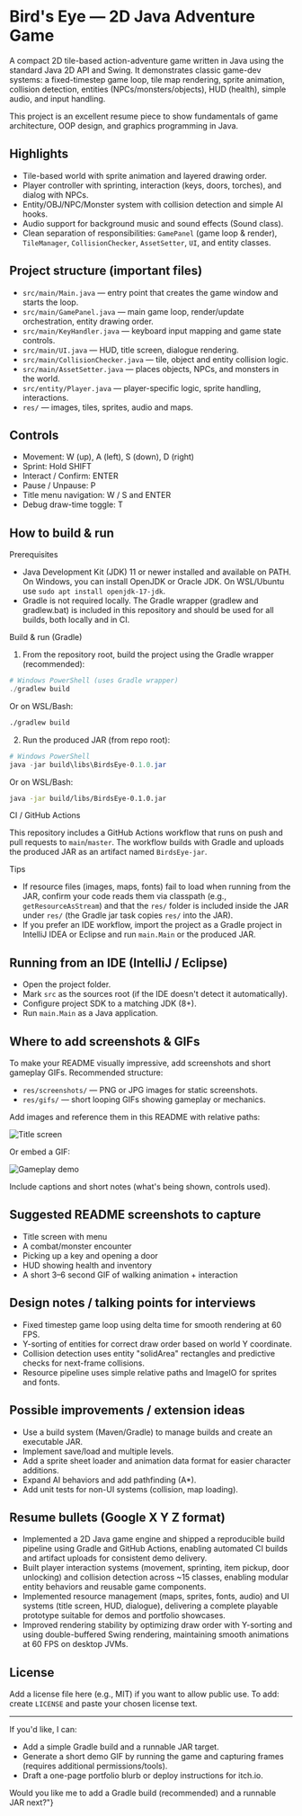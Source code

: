 # Bird's Eye — 2D Java Adventure Game

A compact 2D tile-based action-adventure game written in Java using the standard Java 2D API and Swing. It demonstrates classic game-dev systems: a fixed-timestep game loop, tile map rendering, sprite animation, collision detection, entities (NPCs/monsters/objects), HUD (health), simple audio, and input handling.

This project is an excellent resume piece to show fundamentals of game architecture, OOP design, and graphics programming in Java.

## Highlights

- Tile-based world with sprite animation and layered drawing order.
- Player controller with sprinting, interaction (keys, doors, torches), and dialog with NPCs.
- Entity/OBJ/NPC/Monster system with collision detection and simple AI hooks.
- Audio support for background music and sound effects (Sound class).
- Clean separation of responsibilities: `GamePanel` (game loop & render), `TileManager`, `CollisionChecker`, `AssetSetter`, `UI`, and entity classes.

## Project structure (important files)

- `src/main/Main.java` — entry point that creates the game window and starts the loop.
- `src/main/GamePanel.java` — main game loop, render/update orchestration, entity drawing order.
- `src/main/KeyHandler.java` — keyboard input mapping and game state controls.
- `src/main/UI.java` — HUD, title screen, dialogue rendering.
- `src/main/CollisionChecker.java` — tile, object and entity collision logic.
- `src/main/AssetSetter.java` — places objects, NPCs, and monsters in the world.
- `src/entity/Player.java` — player-specific logic, sprite handling, interactions.
- `res/` — images, tiles, sprites, audio and maps.

## Controls

- Movement: W (up), A (left), S (down), D (right)
- Sprint: Hold SHIFT
- Interact / Confirm: ENTER
- Pause / Unpause: P
- Title menu navigation: W / S and ENTER
- Debug draw-time toggle: T

## How to build & run

Prerequisites

- Java Development Kit (JDK) 11 or newer installed and available on PATH. On Windows, you can install OpenJDK or Oracle JDK. On WSL/Ubuntu use `sudo apt install openjdk-17-jdk`.
- Gradle is not required locally. The Gradle wrapper (gradlew and gradlew.bat) is included in this repository and should be used for all builds, both locally and in CI.

Build & run (Gradle)

1. From the repository root, build the project using the Gradle wrapper (recommended):

```powershell
# Windows PowerShell (uses Gradle wrapper)
./gradlew build
```

Or on WSL/Bash:

```bash
./gradlew build
```

2. Run the produced JAR (from repo root):

```powershell
# Windows PowerShell
java -jar build\libs\BirdsEye-0.1.0.jar
```

Or on WSL/Bash:

```bash
java -jar build/libs/BirdsEye-0.1.0.jar
```

CI / GitHub Actions

This repository includes a GitHub Actions workflow that runs on push and pull requests to `main`/`master`. The workflow builds with Gradle and uploads the produced JAR as an artifact named `BirdsEye-jar`.

Tips

- If resource files (images, maps, fonts) fail to load when running from the JAR, confirm your code reads them via classpath (e.g., `getResourceAsStream`) and that the `res/` folder is included inside the JAR under `res/` (the Gradle jar task copies `res/` into the JAR).
- If you prefer an IDE workflow, import the project as a Gradle project in IntelliJ IDEA or Eclipse and run `main.Main` or the produced JAR.

## Running from an IDE (IntelliJ / Eclipse)

- Open the project folder.
- Mark `src` as the sources root (if the IDE doesn't detect it automatically).
- Configure project SDK to a matching JDK (8+).
- Run `main.Main` as a Java application.

## Where to add screenshots & GIFs

To make your README visually impressive, add screenshots and short gameplay GIFs. Recommended structure:

- `res/screenshots/` — PNG or JPG images for static screenshots.
- `res/gifs/` — short looping GIFs showing gameplay or mechanics.

Add images and reference them in this README with relative paths:

![Title screen](res/screenshots/title-screen.png)

Or embed a GIF:

![Gameplay demo](res/gifs/gameplay-demo.gif)

Include captions and short notes (what's being shown, controls used).

## Suggested README screenshots to capture

- Title screen with menu
- A combat/monster encounter
- Picking up a key and opening a door
- HUD showing health and inventory
- A short 3–6 second GIF of walking animation + interaction

## Design notes / talking points for interviews

- Fixed timestep game loop using delta time for smooth rendering at 60 FPS.
- Y-sorting of entities for correct draw order based on world Y coordinate.
- Collision detection uses entity "solidArea" rectangles and predictive checks for next-frame collisions.
- Resource pipeline uses simple relative paths and ImageIO for sprites and fonts.

## Possible improvements / extension ideas

- Use a build system (Maven/Gradle) to manage builds and create an executable JAR.
- Implement save/load and multiple levels.
- Add a sprite sheet loader and animation data format for easier character additions.
- Expand AI behaviors and add pathfinding (A*).
- Add unit tests for non-UI systems (collision, map loading).

## Resume bullets (Google X Y Z format)

- Implemented a 2D Java game engine and shipped a reproducible build pipeline using Gradle and GitHub Actions, enabling automated CI builds and artifact uploads for consistent demo delivery.
- Built player interaction systems (movement, sprinting, item pickup, door unlocking) and collision detection across ~15 classes, enabling modular entity behaviors and reusable game components.
- Implemented resource management (maps, sprites, fonts, audio) and UI systems (title screen, HUD, dialogue), delivering a complete playable prototype suitable for demos and portfolio showcases.
- Improved rendering stability by optimizing draw order with Y-sorting and using double-buffered Swing rendering, maintaining smooth animations at 60 FPS on desktop JVMs.

## License

Add a license file here (e.g., MIT) if you want to allow public use. To add: create `LICENSE` and paste your chosen license text.

---

If you'd like, I can:
- Add a simple Gradle build and a runnable JAR target.
- Generate a short demo GIF by running the game and capturing frames (requires additional permissions/tools).
- Draft a one-page portfolio blurb or deploy instructions for itch.io.

Would you like me to add a Gradle build (recommended) and a runnable JAR next?"}